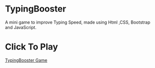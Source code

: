 # TypingBooster
A mini game to improve Typing Speed, made using Html ,CSS, Bootstrap and JavaScript.

# Click To Play
[TypingBooster Game]()
